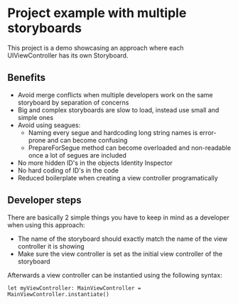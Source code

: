 # Project example with multiple storyboards

This project is a demo showcasing an approach where each UIViewController has its own Storyboard.

## Benefits

* Avoid merge conflicts when multiple developers work on the same storyboard by separation of concerns
* Big and complex storyboards are slow to load, instead use small and simple ones
* Avoid using seagues:
  * Naming every segue and hardcoding long string names is error-prone and can become confusing
  * PrepareForSegue method can become overloaded and non-readable once a lot of segues are included
* No more hidden ID's in the objects Identity Inspector
* No hard coding of ID's in the code
* Reduced boilerplate when creating a view controller programatically

## Developer steps

There are basically 2 simple things you have to keep in mind as a developer when using this approach:

* The name of the storyboard should exactly match the name of the view controller it is showing
* Make sure the view controller is set as the initial view controller of the storyboard

Afterwards a view controller can be instantied using the following syntax:

```
let myViewController: MainViewController = MainViewController.instantiate()
```

